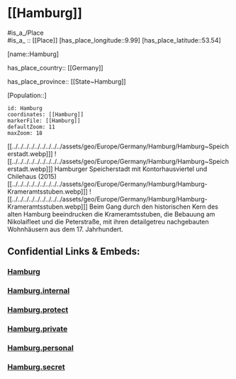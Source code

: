 ﻿---
location:
- 53.54
- 9.99
mapzoom:
- 7
- 12
mapmarker: city
type: City
tags:
- geo/City
has_id_wikidata: Q1055
SpocWebEntityId: 30742
isDeleted: false
confidential: public
instance_of:
- '[[_Standards/WikiData/WD~city-state]]'
- '[[_Standards/WikiData/WD~metropolis]]'
- "[[_Standards/WikiData/WD~Hanseatic city]]"
- "[[_Standards/WikiData/WD~federated state of Germany]]"
- "[[_Standards/WikiData/WD~big city]]"
- "[[_Standards/WikiData/WD~million city]]"
- "[[_Standards/WikiData/WD~port settlement]]"
- "[[_Standards/WikiData/WD~Einheitsgemeinde of Germany]]"
- "[[_Standards/WikiData/WD~urban municipality in Germany]]"
- "[[_Standards/WikiData/WD~urban district of Hamburg]]"
- "[[_Standards/WikiData/WD~free imperial city]]"
located_in_or_next_to_body_of_water:
- "[[_Standards/WikiData/WD~Wedeler Au]]"
- '[[_Standards/WikiData/WD~Wandse]]'
- '[[_Standards/WikiData/WD~Flottbek]]'
- '[[_Standards/WikiData/WD~Tarpenbek]]'
- '[[_Standards/WikiData/WD~Osterbek]]'
- '[[_Standards/WikiData/WD~Este]]'
- '[[_Standards/WikiData/WD~Köhlbrand]]'
- '[[_Standards/WikiData/WD~Süderelbe]]'
- '[[_Standards/WikiData/WD~Rodenbek]]'
- '[[_Standards/WikiData/WD~Bredenbek]]'
- '[[_Standards/WikiData/WD~Isebekkanal]]'
- '[[_Standards/WikiData/WD~Goldbekkanal]]'
- '[[_Standards/WikiData/WD~Rethe]]'
- '[[_Standards/WikiData/WD~Saselbek]]'
- '[[_Standards/WikiData/WD~Seevekanal]]'
- '[[_Standards/WikiData/WD~Susebek]]'
- '[[_Standards/WikiData/WD~Alster]]'
- '[[_Standards/WikiData/WD~Elbe]]'
- "[[_Standards/WikiData/WD~North Sea]]"
- '[[_Standards/WikiData/WD~Bille]]'
twinned_administrative_body:
- '[[_Standards/WikiData/WD~Valdivia]]'
- '[[_Standards/WikiData/WD~León]]'
- "[[_Standards/WikiData/WD~Saint Petersburg]]"
- '[[_Standards/WikiData/WD~Prague]]'
- '[[_Standards/WikiData/WD~Chicago]]'
- '[[_Standards/WikiData/WD~Dresden]]'
- '[[_Standards/WikiData/WD~Kaliningrad]]'
- '[[_Standards/WikiData/WD~Kyiv]]'
- "[[_Standards/WikiData/WD~Dar es Salaam]]"
- '[[_Standards/WikiData/WD~Varna]]'
- '[[_Standards/WikiData/WD~Shanghai]]'
- '[[_Standards/WikiData/WD~Marseille]]'
- "[[_Standards/WikiData/WD~São Paulo]]"
- '[[_Standards/WikiData/WD~Osaka]]'
- '[[_Standards/WikiData/WD~Auckland]]'
different_from: '[[_Standards/WikiData/WD~Hamburg]]'
described_by_source:
- "[[_Standards/WikiData/WD~Catholic Encyclopedia]]"
- "[[_Standards/WikiData/WD~Regesta Imperii]]"
- "[[_Standards/WikiData/WD~Brockhaus and Efron Encyclopedic Dictionary]]"
- "[[_Standards/WikiData/WD~Encyclopædia Britannica 11th edition]]"
- "[[_Standards/WikiData/WD~The Nuttall Encyclopædia]]"
- "[[_Standards/WikiData/WD~Sytin Military Encyclopedia]]"
- "[[_Standards/WikiData/WD~Jewish Encyclopedia of Brockhaus and Efron]]"
- "[[_Standards/WikiData/WD~Encyclopedic Lexicon]]"
- "[[_Standards/WikiData/WD~Small Brockhaus and Efron Encyclopedic Dictionary]]"
- "[[_Standards/WikiData/WD~Meyers Konversations-Lexikon, 4th edition (1885–1890)]]"
- "[[_Standards/WikiData/WD~Topographia Saxoniae Inferioris]]"
- "[[_Standards/WikiData/WD~Great Soviet Encyclopedia (1926–1947)]]"
- '[[_Standards/WikiData/WD~Q119138605]]'
history_of_topic: "[[_Standards/WikiData/WD~history of Hamburg]]"
demographics_of_topic: "[[_Standards/WikiData/WD~demographics of Hamburg]]"
official_symbol: '[[_Standards/WikiData/WD~Hammonia]]'
capital_of: "[[_Standards/WikiData/WD~Bouches-de-l'Elbe]]"
significant_event:
- "[[_Standards/WikiData/WD~staple right]]"
- "[[_Standards/WikiData/WD~Boerse Hamburg - Regulierter Markt]]"
shares_border_with:
- "[[_Standards/WikiData/WD~Neu Wulmstorf]]"
- '[[_Standards/WikiData/WD~Reinbek]]'
- '[[_Standards/WikiData/WD~Halstenbek]]'
- '[[_Standards/WikiData/WD~Bönningstedt]]'
- '[[_Standards/WikiData/WD~Schleswig-Holstein]]'
- "[[_Standards/WikiData/WD~Lower Saxony]]"
- '[[_Standards/WikiData/WD~Segeberg]]'
- '[[_Standards/WikiData/WD~Stormarn]]'
- "[[_Standards/WikiData/WD~Herzogtum Lauenburg]]"
- '[[_Standards/WikiData/WD~Pinneberg]]'
- '[[_Standards/WikiData/WD~Norderstedt]]'
- '[[_Standards/WikiData/WD~Stade]]'
- '[[_Standards/WikiData/WD~Harburg]]'
- '[[_Standards/WikiData/WD~Seevetal]]'
coat_of_arms: "[[_Standards/WikiData/WD~coat of arms of Hamburg]]"
legislative_body: "[[_Standards/WikiData/WD~Hamburg Parliament]]"
flag: "[[_Standards/WikiData/WD~flag of Hamburg]]"
member_of:
- "[[_Standards/WikiData/WD~Mayors for Peace]]"
- "[[_Standards/WikiData/WD~Wendish cities]]"
- "[[_Standards/WikiData/WD~Common Library Network]]"
- "[[_Standards/WikiData/WD~Climate Alliance]]"
- "[[_Standards/WikiData/WD~World Tourism Cities Federation]]"
- "[[_Standards/WikiData/WD~Hanseatic League]]"
highest_point: '[[_Standards/WikiData/WD~Hasselbrack]]'
head_of_government: "[[_Standards/WikiData/WD~Peter Tschentscher]]"
office_held_by_head_of_government: "[[_Standards/WikiData/WD~First Mayor of Hamburg]]"
award_received: '[[_Standards/WikiData/WD~Führerstadt]]'
archives_at: "[[_Standards/WikiData/WD~State Archives of the Free and Hanseatic City of Hamburg]]"
highest_judicial_authority: "[[_Standards/WikiData/WD~Hamburg Constitutional Court]]"
topic_s_main_Wikimedia_portal: "[[_Standards/WikiData/WD~Portal:Hamburg]]"
visitor_center: "[[_Standards/WikiData/WD~Hamburg Tourismus]]"
open_data_portal: "[[_Standards/WikiData/WD~Transparency Portal Hamburg]]"
permanent_duplicated_item: '[[_Standards/WikiData/WD~Q62476784]]'
replaces:
- "[[_Standards/WikiData/WD~Landkreis Hamburg]]"
- '[[_Standards/WikiData/WD~Q62572079]]'
time_of_earliest_written_record: 0810-01-01
economy_of_topic: "[[_Standards/WikiData/WD~economy of Hamburg]]"
BHCL_UUID:
- ff399c52-fc3b-4aed-ad32-effc2a222444
- eb6e054a-0770-4dcd-8013-cfbfa2a24460
described_at_URL:
- "https://www.hamburgwissen-digital.de/"
- "https://www.hamburgwissen-digital.de/home.html"
pronunciation_audio:
- "http://commons.wikimedia.org/wiki/Special:FilePath/LL-Q188%20%28deu%29-ENERGY%20ENCHANTED-Hamburg.wav"
- "http://commons.wikimedia.org/wiki/Special:FilePath/LL-Q188%20%28deu%29-Ionenlaser-Hamburg.wav"
video: "http://commons.wikimedia.org/wiki/Special:FilePath/Google%20Timelapse-%20Hamburg%2C%20Germany.webm"
ISNI: 0000000403911264
patron_saint: "[[_Standards/WikiData/WD~Virgin Mary]]"
contains_the_administrative_territorial_entity:
- '[[_Standards/WikiData/WD~Hamburg-Mitte]]'
- '[[_Standards/WikiData/WD~Hamburg-Nord]]'
- '[[_Standards/WikiData/WD~Altona]]'
- '[[_Standards/WikiData/WD~Harburg]]'
- '[[_Standards/WikiData/WD~Eimsbüttel]]'
- '[[_Standards/WikiData/WD~Wandsbek]]'
- '[[_Standards/WikiData/WD~Bergedorf]]'
part_of: "[[_Standards/WikiData/WD~Hamburg Metropolitan Region]]"
located_in_time_zone:
- "[[_Standards/WikiData/WD~UTC+01:00]]"
- "[[_Standards/WikiData/WD~UTC+02:00]]"
continent: '[[_Standards/WikiData/WD~Europe]]'
country: '[[_Standards/WikiData/WD~Germany]]'
located_in_the_administrative_territorial_entity: '[[_Standards/WikiData/WD~Germany]]'
elevation_above_sea_level: 6
local_dialing_code:
- 040
- 04721
hashtag:
- hamburg_de
- Hamburg
Instagram_username: hamburg_de
X_username: hamburg_de
social_media_followers:
- 71508
- 259379
area: 755.09
postal_code:
- 27499
- 20095–21149
- 22041–22769
licence_plate_code: HH
PM20_geo_code: A9
German_district_key: 02000
official_name: Hamburg
NUTS_code:
- DE6
- DE60
- DE600
Facebook_username: hamburg
GitHub_topic: hamburg
subreddit: hamburg
Commons_category: Hamburg
Commons_gallery: Hamburg
population: 1892122
demonym:
- Hamburger
- Hamburger
- Hamburgerin
- Hamburgerinnen
- Hamburgano
- Hambourgeoise
- Hambourgeois
coordinates_of_westernmost_point: "Point(8.424194444 53.948166666)"
native_label: "Freie und Hansestadt Hamburg"
short_name:
- FuHH
- HH
- FHH
OmegaWiki_Defined_Meaning: 642891
Dewey_Decimal_Classification: 2--43515
WOEID: 656958
U_S_National_Archives_Identifier: 10044628
coordinate_location: "Point(10.0 53.55)"
flag_image: "http://commons.wikimedia.org/wiki/Special:FilePath/Flag%20of%20Hamburg.svg"
UN_LOCODE: DEHAM
Image_Archive_Herder_Institute: Q1055
small_logo_or_icon: "http://commons.wikimedia.org/wiki/Special:FilePath/DEU%20Hamburg%20COA.svg"
coat_of_arms_image: "http://commons.wikimedia.org/wiki/Special:FilePath/DEU%20Hamburg%20COA.svg"
geoshape: "http://commons.wikimedia.org/data/main/Data:Hamburg.map"
page_banner: "http://commons.wikimedia.org/wiki/Special:FilePath/Hambourg%20banner.jpg"
panoramic_view: "http://commons.wikimedia.org/wiki/Special:FilePath/Hamburg.jpg"
nighttime_view: "http://commons.wikimedia.org/wiki/Special:FilePath/Hamburg%20skyline%20St%20Michaelis.jpg"
aerial_view:
- "http://commons.wikimedia.org/wiki/Special:FilePath/Hamburg%20SPOT%201633L.jpg"
- "http://commons.wikimedia.org/wiki/Special:FilePath/Hamburgfromair3.jpg"
location_map: "http://commons.wikimedia.org/wiki/Special:FilePath/Hamburg%2C%20administrative%20divisions%20%28%2Bdistricts%20%2Bboroughs%20%2Bpop%29%20-%20de%20-%20colored%20%28less%20colors%29.svg"
image: "http://commons.wikimedia.org/wiki/Special:FilePath/Landungsbr%C3%BCcken%20Hamburg.jpg"
locator_map_image: "http://commons.wikimedia.org/wiki/Special:FilePath/Locator%20map%20Hamburg%20in%20Germany.svg"
montage_image: "http://commons.wikimedia.org/wiki/Special:FilePath/TE-Collage%20Hamburg.png"
official_website: "https://www.hamburg.de/stadt-staat/"
German_municipality_key: 02000000
German_regional_key: 020000000000
EU_Participant_Identification_Code: 998928602
ISO_3166-2_code: DE-HH
HASC:
- DE.HH
- DE.HH.HM
EU_VAT_number: DE118509725
FIPS_10-4_countries_and_regions_: GM04
---

# [[Hamburg]] 

#is_a_/Place  
#is_a_ :: [[Place]] 
[has_place_longitude::9.99] 
[has_place_latitude::53.54] 

[name::Hamburg] 

has_place_country:: [[Germany]]  

has_place_province:: [[State~Hamburg]]  

[Population::] 


```leaflet
id: Hamburg
coordinates: [[Hamburg]] 
markerFile: [[Hamburg]] 
defaultZoom: 11 
maxZoom: 18
```

[[../../../../../../../../../assets/geo/Europe/Germany/Hamburg/Hamburg~Speicherstadt.webp]]] ![[../../../../../../../../../assets/geo/Europe/Germany/Hamburg/Hamburg~Speicherstadt.webp]]] 
Hamburger Speicherstadt mit Kontorhausviertel und Chilehaus (2015) 
[[../../../../../../../../../assets/geo/Europe/Germany/Hamburg/Hamburg-Krameramtsstuben.webp]]] ![[../../../../../../../../../assets/geo/Europe/Germany/Hamburg/Hamburg-Krameramtsstuben.webp]]] 
Beim Gang durch den historischen Kern des alten Hamburg beeindrucken die Krameramtsstuben, 
die Bebauung am Nikolaifleet und die Peterstraße, 
mit ihren detailgetreu nachgebauten Wohnhäusern aus dem 17. Jahrhundert.


## Confidential Links & Embeds: 

### [Hamburg](/_public/Earth/Continent/Europe/Europe~Central/Germany/Germany~West/State~Hamburg/cities~Hamburg/Hamburg.md) 

### [Hamburg.internal](/_internal/Earth/Continent/Europe/Europe~Central/Germany/Germany~West/State~Hamburg/cities~Hamburg/Hamburg.internal.md) 

### [Hamburg.protect](/_protect/Earth/Continent/Europe/Europe~Central/Germany/Germany~West/State~Hamburg/cities~Hamburg/Hamburg.protect.md) 

### [Hamburg.private](/_private/Earth/Continent/Europe/Europe~Central/Germany/Germany~West/State~Hamburg/cities~Hamburg/Hamburg.private.md) 

### [Hamburg.personal](/_personal/Earth/Continent/Europe/Europe~Central/Germany/Germany~West/State~Hamburg/cities~Hamburg/Hamburg.personal.md) 

### [Hamburg.secret](/_secret/Earth/Continent/Europe/Europe~Central/Germany/Germany~West/State~Hamburg/cities~Hamburg/Hamburg.secret.md) 
